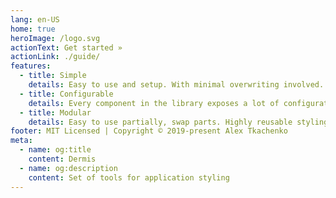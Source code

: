 ```yaml
---
lang: en-US
home: true
heroImage: /logo.svg
actionText: Get started »
actionLink: ./guide/
features:
  - title: Simple
    details: Easy to use and setup. With minimal overwriting involved.
  - title: Configurable
    details: Every component in the library exposes a lot of configurations to change.
  - title: Modular
    details: Easy to use partially, swap parts. Highly reusable styling.
footer: MIT Licensed | Copyright © 2019-present Alex Tkachenko
meta:
  - name: og:title
    content: Dermis
  - name: og:description
    content: Set of tools for application styling
---
```

